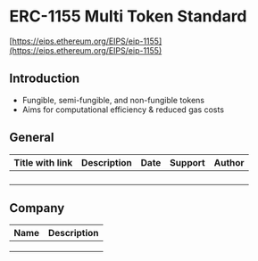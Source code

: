 # ERC-1155 Multi Token Standard

[https://eips.ethereum.org/EIPS/eip-1155](https://eips.ethereum.org/EIPS/eip-1155)

## Introduction

- Fungible, semi-fungible, and non-fungible tokens
- Aims for computational efficiency & reduced gas costs

## General

| Title with link | Description | Date | Support | Author |
| --------------- | ----------- | ---- | ------- | ------ |
|                 |             |      |         |        |
|                 |             |      |         |        |
|                 |             |      |         |        |
|                 |             |      |         |        |



## Company



| Name | Description |
| ---- | ----------- |
|      |             |
|      |             |
|      |             |

